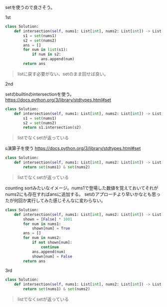 setを使うので良さそう。

1st

```python
class Solution:
    def intersection(self, nums1: List[int], nums2: List[int]) -> List[int]:
        s1 = set(nums1)
        s2 = set(nums2)
        ans = []
        for num in list(s1):
            if num in s2:
                ans.append(num)
        return ans
```

> listに戻す必要がない、setのまま回せば良い。

2nd

setのbuiltinのintersectionを使う。
https://docs.python.org/3/library/stdtypes.html#set

```python
class Solution:
    def intersection(self, nums1: List[int], nums2: List[int]) -> List[int]:
        s1 = set(nums1)
        s2 = set(nums2)
        return s1.intersection(s2)
```

> listでなくsetが返っている

`&`演算子を使う
https://docs.python.org/3/library/stdtypes.html#set

```python
class Solution:
    def intersection(self, nums1: List[int], nums2: List[int]) -> List[int]:
        return set(nums1) & set(nums2)
```

> listでなくsetが返っている

counting sortみたいなイメージ。nums1で登場した数値を覚えておいてそれがnums2にも存在すればansに追加する。
setのアプローチより早いかなとも思ったが何回か実行してみた感じそんなに変わらない。

```python
class Solution:
    def intersection(self, nums1: List[int], nums2: List[int]) -> List[int]:
        shown = [False] * 1001
        for num in nums1:
            shown[num] = True
        ans = []
        for num in nums2:
            if not shown[num]:
                continue
            ans.append(num)
            shown[num] = False
        return ans
```

3rd

```python
class Solution:
    def intersection(self, nums1: List[int], nums2: List[int]) -> List[int]:
        return set(nums1) & set(nums2)        
```

> listでなくsetが返っている

